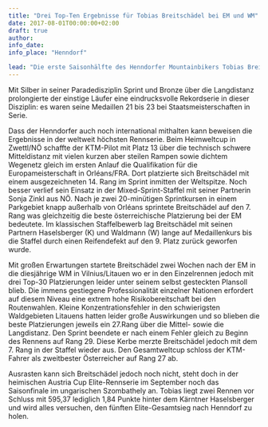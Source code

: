 ```yaml
---
title: "Drei Top-Ten Ergebnisse für Tobias Breitschädel bei EM und WM"
date: 2017-08-01T00:00:00+02:00
draft: true
author:
info_date: 
info_place: "Henndorf"

lead: "Die erste Saisonhälfte des Henndorfer Mountainbikers Tobias Breitschädel war mit zahlreichen Top-Platzierung gespickt. National verteidigte Breitschädel seinen Staatsmeistertitel über die Mitteldistanz in Welten bei Fürstenfeld/Stmk souverän vor seinen Nationalteamkollegen Schachinger (OÖ) und Rief (Stmk)"
---
```


Mit Silber in seiner Paradedisziplin Sprint und Bronze über die Langdistanz prolongierte der einstige Läufer eine eindrucksvolle Rekordserie in dieser Disziplin: es waren seine Medaillen 21 bis 23 bei Staatsmeisterschaften in Serie.

Dass der Henndorfer auch noch international mithalten kann beweisen die Ergebnisse in der weltweit höchsten Rennserie. Beim Heimweltcup in Zwettl/NÖ schaffte der KTM-Pilot mit Platz 13 über die technisch schwere Mitteldistanz mit vielen kurzen aber steilen Rampen sowie dichtem Wegenetz gleich im ersten Anlauf die Qualifikation für die Europameisterschaft in Orléans/FRA. Dort platzierte sich Breitschädel mit einem ausgezeichneten 14. Rang im Sprint inmitten der Weltspitze. Noch besser verlief sein Einsatz in der Mixed-Sprint-Staffel mit seiner Partnerin Sonja Zinkl aus NÖ. Nach je zwei 20-minütigen Sprintkursen in einem Parkgebiet knapp außerhalb von Orléans sprintete Breitschädel auf den 7. Rang was gleichzeitig die beste österreichische Platzierung bei der EM bedeutete. Im klassischen Staffelbewerb lag Breitschädel mit seinen Partnern Haselsberger (K) und Waldmann (W) lange auf Medaillenkurs bis die Staffel durch einen Reifendefekt auf den 9. Platz zurück geworfen wurde.

Mit großen Erwartungen startete Breitschädel zwei Wochen nach der EM in die diesjährige WM in Vilnius/Litauen wo er in den Einzelrennen jedoch mit drei Top-30 Platzierungen leider unter seinem selbst gesteckten Plansoll blieb. Die immens gestiegene Professionalität einzelner Nationen erfordert auf diesem Niveau eine extrem hohe Risikobereitschaft bei den Routenwahlen. Kleine Konzentrationsfehler in den schwierigsten Waldgebieten Litauens hatten leider große Auswirkungen und so blieben die beste Platzierungen jeweils ein 27.Rang über die Mittel- sowie die Langdistanz. Den Sprint beendete er nach einem Fehler gleich zu Beginn des Rennens auf Rang 29. Diese Kerbe merzte Breitschädel jedoch mit dem 7. Rang in der Staffel wieder aus. Den Gesamtweltcup schloss der KTM-Fahrer als zweitbester Österreicher auf Rang 27 ab.

Ausrasten kann sich Breitschädel jedoch noch nicht, steht doch in der heimischen Austria Cup Elite-Rennserie im September noch das Saisonfinale im ungarischen Szombathely an. Tobias liegt zwei Rennen vor Schluss mit 595,37 lediglich 1,84 Punkte hinter dem Kärntner Haselsberger und wird alles versuchen, den fünften Elite-Gesamtsieg nach Henndorf zu holen.